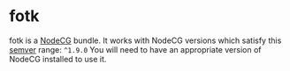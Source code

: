 # fotk

fotk is a [NodeCG](http://github.com/nodecg/nodecg) bundle.
It works with NodeCG versions which satisfy this [semver](https://docs.npmjs.com/getting-started/semantic-versioning) range: `^1.9.0`
You will need to have an appropriate version of NodeCG installed to use it.

